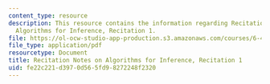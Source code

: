 ```yaml
---
content_type: resource
description: This resource contains the information regarding Recitation Notes on
  Algorithms for Inference, Recitation 1.
file: https://ol-ocw-studio-app-production.s3.amazonaws.com/courses/6-438-algorithms-for-inference-fall-2014/fe22c221d3970d565fd98272248f2320_MIT6_438F14_rec1.pdf
file_type: application/pdf
resourcetype: Document
title: Recitation Notes on Algorithms for Inference, Recitation 1
uid: fe22c221-d397-0d56-5fd9-8272248f2320
---
```

